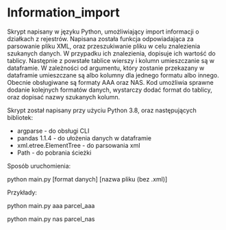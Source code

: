 # Information_import

Skrypt napisany w języku Python, umożliwiający import informacji o działkach z rejestrów.
Napisana została funkcja odpowiadająca za parsowanie pliku XML, oraz przeszukiwanie pliku w celu znalezienia szukanych danych. W przypadku ich znalezienia, dopisuje ich wartość
do tablicy. Następnie z powstałe tablice wierszy i kolumn umieszczanie są w dataframie. W zależności od argumentu, który zostanie przekazany w dataframie umieszczane są albo
kolumny dla jednego formatu albo innego. Obecnie obsługiwane są formaty AAA oraz NAS.
Kod umożliwia sprawne dodanie kolejnych formatów danych, wystarczy dodać format do tablicy, oraz dopisać nazwy szukanych kolumn.

Skrypt został napisany przy użyciu Python 3.8, oraz następujących bibliotek:
 - argparse - do obsługi CLI
 - pandas 1.1.4 - do ułożenia danych w dataframie
 - xml.etree.ElementTree - do parsowania xml
 - Path - do pobrania ścieżki
 
Sposób uruchomienia:

python main.py [format danych] [nazwa pliku (bez .xml)]

Przykłady:

python main.py aaa parcel_aaa

python main.py nas parcel_nas
